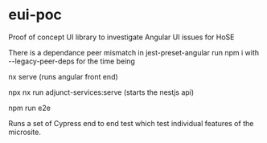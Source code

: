 # eui-poc
Proof of concept UI library to investigate Angular UI issues for HoSE 

There is a dependance peer mismatch in jest-preset-angular 
run npm i with --legacy-peer-deps for the time being


nx serve  (runs  angular front end) 

npx nx run adjunct-services:serve (starts the nestjs api) 

npm run e2e

Runs a set of Cypress end to end test which test individual features of the microsite.